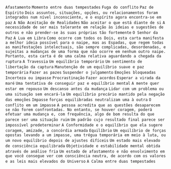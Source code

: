 `Afastamento` `Momento entre duas tempestades` `Fuga do conflito` `Paz de Espírito` `Dois assuntos, situações, opções, ou relacionamentos foram integrados num nível inconsciente, e o espírito agora encontra-se em paz` `A Não Aceitação de Realidades` `Não aceitar o que está diante de si` `A necessidade de ser mais tolerante em relação às ideias e sugestões de outros e não prender-se às suas próprias tão fortemente` `O Senhor da Paz` `A Lua em Libra` `Como ocorre com todos os Dois, esta carta manifesta a melhor ideia possível para o naipe, mas as Espadas, que regem todas as manifestações intelectuais, são sempre complicadas, desordenadas, e sujeitas a mudanças de uma forma que não ocorre em nenhum outro naipe. Portanto, esta carta é de uma calma relativa aguardando a chegada da ruptura` `A Travessia` `Um equilíbrio temporário` `Um sentimento de libertação da captura` `Manutenção de um equilíbrio suave e paz temporária` `Fazer as pazes` `Suspender o julgamento` `Emoções bloqueadas` `Incerteza ou impasse` `Procrastinação` `Fazer acordos` `Esperar a virada da maré` `Uma tentativa de conseguir paz e equilíbrio mental` `A mente quer estar em repouso` `Um descanso antes da mudança` `Lidar com um problema ou uma situação sem encará-la` `Um equilíbrio precário mantido pela negação das emoções` `Impasse` `forças equilibradas neutralizam uma à outra` `O conflito em um impasse` `A pessoa acredita que as questões desaparecem se não forem confrontadas. No entanto, se houver coragem, poderá efetuar uma mudança e, com frequência, algo de bom resulta do que parece ser uma situação ruim` `Um padrão cujo resultado final parece ser impossível predeterminar` `A Conformidade e o equilíbrio que ela sugere` `coragem, amizade, a concórdia armada` `Equilíbrio` `Um equilíbrio de forças opostas levando a um impasse, uma trégua temporária em meio à luta, ou um novo equilíbrio depois de ajustes difíceis` `Um estado mais elevado de consciência equilibrada` `Objetividade e estabilidade mental obtida através de análise fria` `Um estado de afastamento e não envolvimento em que você consegue ver com consciência neutra, de acordo com os valores e as leis mais elevados do Universo` `A Calma entre duas tempestades`  